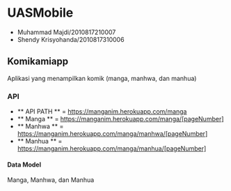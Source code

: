 # UASMobile
- Muhammad Majdi/2010817210007
- Shendy Krisyohanda/2010817310006

## Komikamiapp
Aplikasi yang menampilkan komik (manga, manhwa, dan manhua)

### API
- ** API PATH ** = https://manganim.herokuapp.com/manga
- ** Manga ** =  https://manganim.herokuapp.com/manga/[pageNumber]
- ** Manhwa ** = https://manganim.herokuapp.com/manga/manhwa/[pageNumber]
- ** Manhua ** = https://manganim.herokuapp.com/manga/manhua/[pageNumber]

#### Data Model
Manga, Manhwa, dan Manhua
